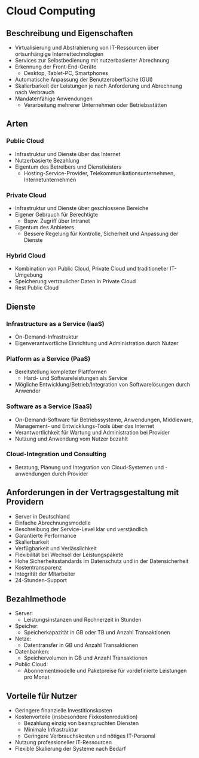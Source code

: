 # Cloud Computing

## Beschreibung und Eigenschaften
- Virtualisierung und Abstrahierung von IT-Ressourcen über ortsunhängige Internettechnologien
- Services zur Selbstbedienung mit nutzerbasierter Abrechnung
- Erkennung der Front-End-Geräte
  - Desktop, Tablet-PC, Smartphones
- Automatische Anpassung der Benutzeroberfläche (GUI)
- Skalierbarkeit der Leistungen je nach Anforderung und Abrechnung nach Verbrauch
- Mandatenfähige Anwendungen
  - Verarbeitung mehrerer Unternehmen oder Betriebsstätten

## Arten
### Public Cloud
- Infrastruktur und Dienste über das Internet
- Nutzerbasierte Bezahlung
- Eigentum des Betreibers und Dienstleisters
  - Hosting-Service-Provider, Telekommunikationsunternehmen, Internetunternehmen

### Private Cloud
- Infrastruktur und Dienste über geschlossene Bereiche
- Eigener Gebrauch für Berechtigte
  - Bspw. Zugriff über Intranet
- Eigentum des Anbieters
  - Bessere Regelung für Kontrolle, Sicherheit und Anpassung der Dienste

### Hybrid Cloud
- Kombination von Public Cloud, Private Cloud und traditioneller IT-Umgebung
- Speicherung vertraulicher Daten in Private Cloud
- Rest Public Cloud

## Dienste
### Infrastructure as a Service (IaaS)
- On-Demand-Infrastruktur
- Eigenverantwortliche Einrichtung und Administration durch Nutzer

### Platform as a Service (PaaS)
- Bereitstellung kompletter Plattformen
  - Hard- und Softwareleistungen als Service
- Mögliche Entwicklung/Betrieb/Integration von Softwarelösungen durch Anwender

### Software as a Service (SaaS)
- On-Demand-Software für Betriebssysteme, Anwendungen, Middleware, Management- und Entwicklungs-Tools über das Internet
- Verantwortlichkeit für Wartung und Administration bei Provider
- Nutzung und Anwendung vom Nutzer bezahlt

### Cloud-Integration und Consulting
- Beratung, Planung und Integration von Cloud-Systemen und -anwendungen durch Provider

## Anforderungen in der Vertragsgestaltung mit Providern
- Server in Deutschland
- Einfache Abrechnungsmodelle
- Beschreibung der Service-Level klar und verständlich
- Garantierte Performance
- Skalierbarkeit
- Verfügbarkeit und Verlässlichkeit
- Flexibilität bei Wechsel der Leistungspakete
- Hohe Sicherheitsstandards im Datenschutz und in der Datensicherheit
- Kostentransparenz
- Integrität der Mitarbeiter
- 24-Stunden-Support

## Bezahlmethode
- Server:
  - Leistungsinstanzen und Rechnerzeit in Stunden
- Speicher:
  - Speicherkapazität in GB oder TB und Anzahl Transaktionen
- Netze:
  - Datentransfer in GB und Anzahl Transaktionen
- Datenbanken:
  - Speichervolumen in GB und Anzahl Transaktionen
- Public Cloud:
  - Abonnementmodelle und Paketpreise für vordefinierte Leistungen pro Monat


## Vorteile für Nutzer
- Geringere finanzielle Investitionskosten
- Kostenvorteile (insbesondere Fixkostenreduktion)
  - Bezahlung einzig von beanspruchten Diensten
  - Minimale Infrastruktur
  - Geringere Verbrauchskosten und nötiges IT-Personal
- Nutzung professioneller IT-Ressourcen
- Flexible Skalierung der Systeme nach Bedarf
